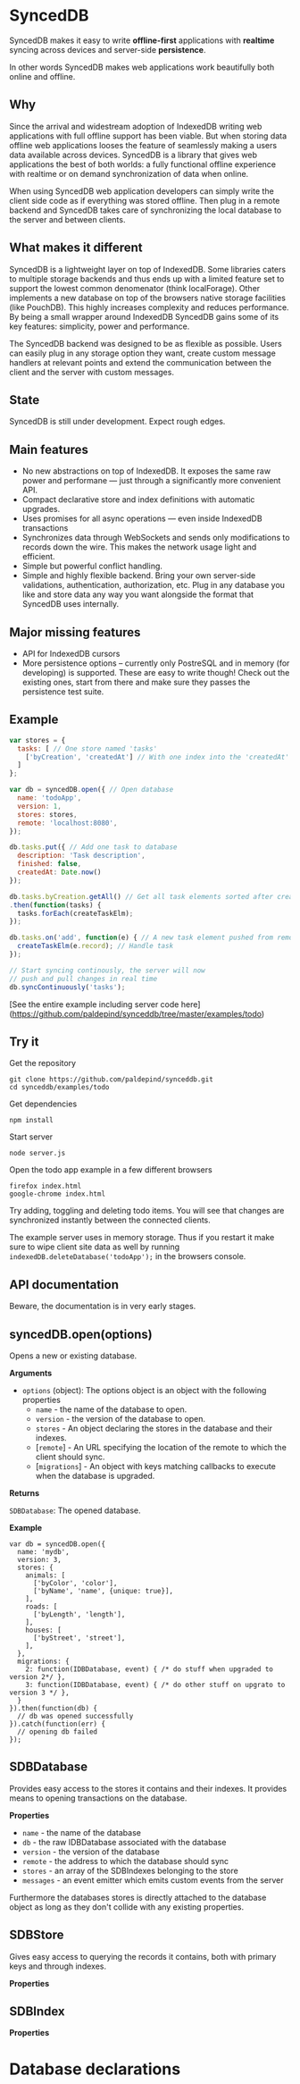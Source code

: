 SyncedDB
========
SyncedDB makes it easy to write __offline-first__ applications with
__realtime__ syncing across devices and server-side __persistence__.

In other words SyncedDB makes web applications work beautifully both online and
offline.

Why
---
Since the arrival and widestream adoption of IndexedDB writing web applications
with full offline support has been viable. But when storing data offline web
applications looses the feature of seamlessly making a users data available
across devices. SyncedDB is a library that gives web applications the best of
both worlds: a fully functional offline experience with realtime or on demand
synchronization of data when online.

When using SyncedDB web application developers can simply write the client side
code as if everything was stored offline. Then plug in a remote backend and
SyncedDB takes care of synchronizing the local database to the server and
between clients.

What makes it different
-----------------------
SyncedDB is a lightweight layer on top of IndexedDB. Some libraries caters to
multiple storage backends and thus ends up with a limited feature set to
support the lowest common denomenator (think localForage). Other implements a
new database on top of the browsers native storage facilities (like PouchDB).
This highly increases complexity and reduces performance. By being a small
wrapper around IndexedDB SyncedDB gains some of its key features: simplicity,
power and performance.

The SyncedDB backend was designed to be as flexible as possible. Users can
easily plug in any storage option they want, create custom message handlers at
relevant points and extend the communication between the client and the server
with custom messages.

State
-----
SyncedDB is still under development. Expect rough edges.

Main features
--------
* No new abstractions on top of IndexedDB. It exposes the same
  raw power and performane — just through a significantly more convenient API.
* Compact declarative store and index definitions with automatic upgrades.
* Uses promises for all async operations — even inside IndexedDB transactions
* Synchronizes data through WebSockets and sends only modifications to records
  down the wire. This makes the network usage light and efficient.
* Simple but powerful conflict handling.
* Simple and highly flexible backend. Bring your own server-side validations,
  authentication, authorization, etc. Plug in any database you like and store data
  any way you want alongside the format that SyncedDB uses internally.

Major missing features
----------------
* API for IndexedDB cursors
* More persistence options – currently only PostreSQL and in memory (for developing)
 is supported. These are easy to write though! Check out the existing ones, start
 from there and make sure they passes the persistence test suite.

Example
-------
```javascript
var stores = {
  tasks: [ // One store named 'tasks'
    ['byCreation', 'createdAt'] // With one index into the 'createdAt' property
  ]
};

var db = syncedDB.open({ // Open database
  name: 'todoApp',
  version: 1,
  stores: stores,
  remote: 'localhost:8080',
});

db.tasks.put({ // Add one task to database
  description: 'Task description',
  finished: false,
  createdAt: Date.now()
});

db.tasks.byCreation.getAll() // Get all task elements sorted after creation
.then(function(tasks) {
  tasks.forEach(createTaskElm);
});

db.tasks.on('add', function(e) { // A new task element pushed from remote
  createTaskElm(e.record); // Handle task
});

// Start syncing continously, the server will now
// push and pull changes in real time
db.syncContinuously('tasks');
```
[See the entire example including server code here]
(https://github.com/paldepind/synceddb/tree/master/examples/todo)

Try it
------
Get the repository
```
git clone https://github.com/paldepind/synceddb.git
cd synceddb/examples/todo
```
Get dependencies
```
npm install
```
Start server
```
node server.js
```
Open the todo app example in a few different browsers
```
firefox index.html
google-chrome index.html
```
Try adding, toggling and deleting todo items. You will see
that changes are synchronized instantly between the
connected clients.

The example server uses in memory storage. Thus if you restart it
make sure to wipe client site data as well by running 
`indexedDB.deleteDatabase('todoApp');` in the browsers console.

API documentation
-----------------
Beware, the documentation is in very early stages.

## syncedDB.open(options)
Opens a new or existing database.

__Arguments__

* `options` (object): The options object is an object with the following properties
  * `name` - the name of the database to open.
  * `version` - the version of the database to open.
  * `stores` - An object declaring the stores in the database and their indexes.
  * [`remote`] - An URL specifying the location of the remote to which the client should sync.
  * [`migrations`] - An object with keys matching callbacks to execute when the database is upgraded.

__Returns__

`SDBDatabase`: The opened database.

__Example__

```
var db = syncedDB.open({
  name: 'mydb',
  version: 3,
  stores: {
    animals: [
      ['byColor', 'color'],
      ['byName', 'name', {unique: true}],
    ],
    roads: [
      ['byLength', 'length'],
    ],
    houses: [
      ['byStreet', 'street'],
    ],
  },
  migrations: {
    2: function(IDBDatabase, event) { /* do stuff when upgraded to version 2*/ },
    3: function(IDBDatabase, event) { /* do other stuff on upgrato to version 3 */ },
  }
}).then(function(db) {
  // db was opened successfully
}).catch(function(err) {
  // opening db failed
});
```

## SDBDatabase
Provides easy access to the stores it contains and their indexes.
It provides means to opening transactions on the database. 

__Properties__

* `name` - the name of the database
* `db` - the raw IDBDatabase associated with the database
* `version` - the version of the database
* `remote` - the address to which the database should sync
* `stores` - an array of the SDBIndexes belonging to the store
* `messages` - an event emitter which emits custom events from the server

Furthermore the databases stores is directly attached to the database object as long
as they don't collide with any existing properties.

## SDBStore
Gives easy access to querying the records it contains, both with primary keys and
through indexes.

__Properties__

## SDBIndex

__Properties__

Database declarations
=====================

